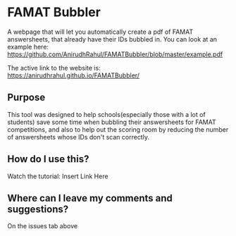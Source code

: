 # FAMAT Bubbler
A webpage that will let you automatically create a pdf of FAMAT answersheets, that already have their IDs bubbled in.
You can look at an example here: https://github.com/AnirudhRahul/FAMATBubbler/blob/master/example.pdf


The active link to the website is: https://anirudhrahul.github.io/FAMATBubbler/
## Purpose
This tool was designed to help schools(especially those with a lot of students) save some time when bubbling their answersheets for FAMAT competitions, and also to help out the scoring room by reducing the number of answersheets whose IDs don't scan correctly.
## How do I use this?
Watch the tutorial: Insert Link Here
## Where can I leave my comments and suggestions?
On the issues tab above

